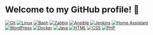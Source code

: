 # Welcome to my GitHub profile! 👋

[![Git](https://img.shields.io/badge/-Git-141414?style=flat&logo=git)](https://git-scm.com/)
[![Linux](https://img.shields.io/badge/-Linux-141414?style=flat&logo=linux)](https://www.kernel.org/)
[![Bash](https://img.shields.io/badge/-Bash-141414?style=flat&logo=gnubash)](https://www.gnu.org/software/bash/)
[![Zabbix](https://img.shields.io/badge/-Zabbix-141414?style=flat)](https://www.zabbix.com/)
[![Ansible](https://img.shields.io/badge/-Ansible-141414?style=flat&logo=ansible)](https://www.ansible.com/)
[![Jenkins](https://img.shields.io/badge/-Jenkins-141414?style=flat&logo=jenkins)](https://www.jenkins.io/)
[![Home Assistant](https://img.shields.io/badge/-Home%20Assistant-141414?style=flat&logo=home-assistant)](https://www.home-assistant.io/)
[![WordPress](https://img.shields.io/badge/-WordPress-141414?style=flat&logo=wordpress)](https://wordpress.org/)
[![Docker](https://img.shields.io/badge/-Docker-141414?style=flat&logo=docker&logoColor=2496ED)](https://www.docker.com/)
[![Java](https://img.shields.io/badge/-Java-141414?style=flat&logo=oracle&logoColor=white)](https://www.java.com)
[![HTML](https://img.shields.io/badge/-HTML-141414?style=flat&logo=html5&logoColor=white)](https://developer.mozilla.org/en-US/docs/Web/HTML)
[![CSS](https://img.shields.io/badge/-CSS-141414?style=flat&logo=css3&logoColor=white)](https://developer.mozilla.org/en-US/docs/Web/CSS)
[![PHP](https://img.shields.io/badge/-PHP-141414?style=flat&logo=php&logoColor=white)](https://www.php.net)
